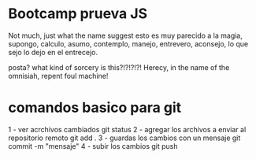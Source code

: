 # Bootcamp prueva JS
Not much, just what the name suggest
esto es muy parecido a la magia, supongo, calculo, asumo, contemplo, manejo, entrevero, aconsejo, lo que sejo lo dejo en el entrecejo.


posta? what kind of sorcery is this?!?!?!?!
Herecy, in the name of the omnisiah, repent foul machine!

# comandos basico para git
1 - ver acrchivos cambiados git status
2 - agregar los archivos a enviar al repositorio remoto git add .
3 - guardas los cambios con un mensaje git commit -m "mensaje"
4 - subir los cambios git push